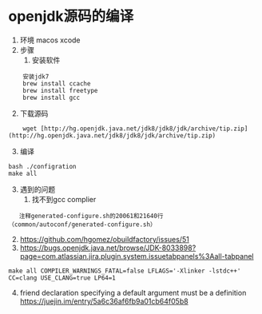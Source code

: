 # openjdk源码的编译

1. 环境
   macos
   xcode
2. 步骤  
   1. 安装软件
```
    安装jdk7
    brew install ccache  
    brew install freetype
    brew install gcc
```
   2. 下载源码
```
    wget [http://hg.openjdk.java.net/jdk8/jdk8/jdk/archive/tip.zip](http://hg.openjdk.java.net/jdk8/jdk8/jdk/archive/tip.zip)
```   
   3. 编译
```
bash ./configration
make all
```
3. 遇到的问题
   1. 找不到gcc complier
```
   注释generated-configure.sh的20061和21640行（common/autoconf/generated-configure.sh）
```
   2. https://github.com/hgomez/obuildfactory/issues/51
   3. https://bugs.openjdk.java.net/browse/JDK-8033898?page=com.atlassian.jira.plugin.system.issuetabpanels%3Aall-tabpanel
```
make all COMPILER_WARNINGS_FATAL=false LFLAGS='-Xlinker -lstdc++' CC=clang USE_CLANG=true LP64=1
```
   4. friend declaration specifying a default argument must be a definition
   https://juejin.im/entry/5a6c36af6fb9a01cb64f05b8


